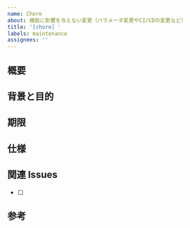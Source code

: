 ```yaml
---
name: Chore
about: 機能に影響を与えない変更（パラメータ変更やCI/CDの変更など）
title: '[chore] '
labels: maintenance
assignees: ''
---
```


## 概要


## 背景と目的


## 期限


## 仕様


## 関連 Issues

- [ ] 

## 参考
